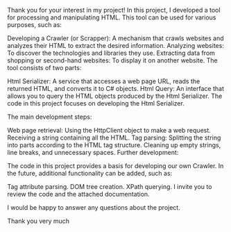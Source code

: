 Thank you for your interest in my project!
In this project, I developed a tool for processing and manipulating HTML. This tool can be used for various purposes, such as:

Developing a Crawler (or Scrapper): A mechanism that crawls websites and analyzes their HTML to extract the desired information.
Analyzing websites: To discover the technologies and libraries they use.
Extracting data from shopping or second-hand websites: To display it on another website.
The tool consists of two parts:

Html Serializer: A service that accesses a web page URL, reads the returned HTML, and converts it to C# objects.
Html Query: An interface that allows you to query the HTML objects produced by the Html Serializer.
The code in this project focuses on developing the Html Serializer.

The main development steps:

Web page retrieval:
Using the HttpClient object to make a web request.
Receiving a string containing all the HTML.
Tag parsing:
Splitting the string into parts according to the HTML tag structure.
Cleaning up empty strings, line breaks, and unnecessary spaces.
Further development:

The code in this project provides a basis for developing our own Crawler. In the future, additional functionality can be added, such as:

Tag attribute parsing.
DOM tree creation.
XPath querying.
I invite you to review the code and the attached documentation.

I would be happy to answer any questions about the project.

Thank you very much
